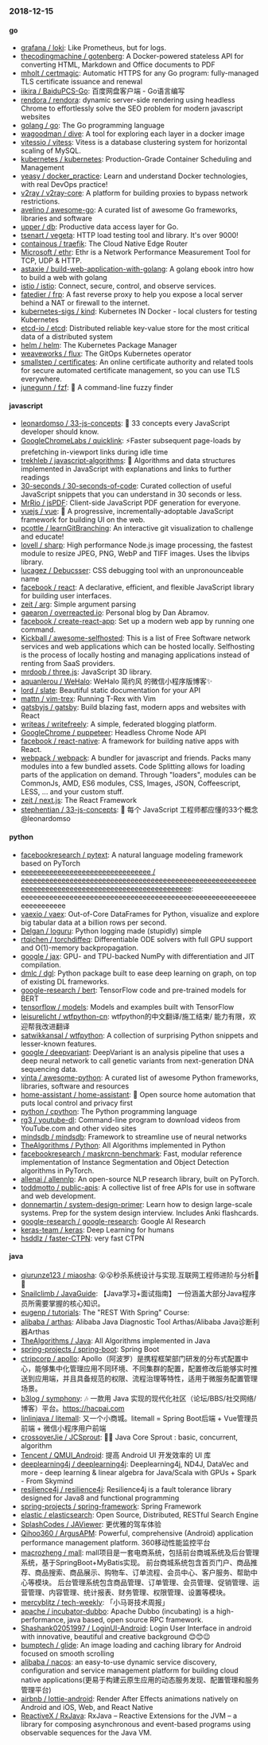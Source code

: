 ### 2018-12-15

#### go
* [grafana / loki](https://github.com/grafana/loki): Like Prometheus, but for logs.
* [thecodingmachine / gotenberg](https://github.com/thecodingmachine/gotenberg): A Docker-powered stateless API for converting HTML, Markdown and Office documents to PDF
* [mholt / certmagic](https://github.com/mholt/certmagic): Automatic HTTPS for any Go program: fully-managed TLS certificate issuance and renewal
* [iikira / BaiduPCS-Go](https://github.com/iikira/BaiduPCS-Go): 百度网盘客户端 - Go语言编写
* [rendora / rendora](https://github.com/rendora/rendora): dynamic server-side rendering using headless Chrome to effortlessly solve the SEO problem for modern javascript websites
* [golang / go](https://github.com/golang/go): The Go programming language
* [wagoodman / dive](https://github.com/wagoodman/dive): A tool for exploring each layer in a docker image
* [vitessio / vitess](https://github.com/vitessio/vitess): Vitess is a database clustering system for horizontal scaling of MySQL.
* [kubernetes / kubernetes](https://github.com/kubernetes/kubernetes): Production-Grade Container Scheduling and Management
* [yeasy / docker_practice](https://github.com/yeasy/docker_practice): Learn and understand Docker technologies, with real DevOps practice!
* [v2ray / v2ray-core](https://github.com/v2ray/v2ray-core): A platform for building proxies to bypass network restrictions.
* [avelino / awesome-go](https://github.com/avelino/awesome-go): A curated list of awesome Go frameworks, libraries and software
* [upper / db](https://github.com/upper/db): Productive data access layer for Go.
* [tsenart / vegeta](https://github.com/tsenart/vegeta): HTTP load testing tool and library. It's over 9000!
* [containous / traefik](https://github.com/containous/traefik): The Cloud Native Edge Router
* [Microsoft / ethr](https://github.com/Microsoft/ethr): Ethr is a Network Performance Measurement Tool for TCP, UDP & HTTP.
* [astaxie / build-web-application-with-golang](https://github.com/astaxie/build-web-application-with-golang): A golang ebook intro how to build a web with golang
* [istio / istio](https://github.com/istio/istio): Connect, secure, control, and observe services.
* [fatedier / frp](https://github.com/fatedier/frp): A fast reverse proxy to help you expose a local server behind a NAT or firewall to the internet.
* [kubernetes-sigs / kind](https://github.com/kubernetes-sigs/kind): Kubernetes IN Docker - local clusters for testing Kubernetes
* [etcd-io / etcd](https://github.com/etcd-io/etcd): Distributed reliable key-value store for the most critical data of a distributed system
* [helm / helm](https://github.com/helm/helm): The Kubernetes Package Manager
* [weaveworks / flux](https://github.com/weaveworks/flux): The GitOps Kubernetes operator
* [smallstep / certificates](https://github.com/smallstep/certificates): An online certificate authority and related tools for secure automated certificate management, so you can use TLS everywhere.
* [junegunn / fzf](https://github.com/junegunn/fzf): 🌸 A command-line fuzzy finder

#### javascript
* [leonardomso / 33-js-concepts](https://github.com/leonardomso/33-js-concepts): 📜 33 concepts every JavaScript developer should know.
* [GoogleChromeLabs / quicklink](https://github.com/GoogleChromeLabs/quicklink): ⚡️Faster subsequent page-loads by prefetching in-viewport links during idle time
* [trekhleb / javascript-algorithms](https://github.com/trekhleb/javascript-algorithms): 📝 Algorithms and data structures implemented in JavaScript with explanations and links to further readings
* [30-seconds / 30-seconds-of-code](https://github.com/30-seconds/30-seconds-of-code): Curated collection of useful JavaScript snippets that you can understand in 30 seconds or less.
* [MrRio / jsPDF](https://github.com/MrRio/jsPDF): Client-side JavaScript PDF generation for everyone.
* [vuejs / vue](https://github.com/vuejs/vue): 🖖 A progressive, incrementally-adoptable JavaScript framework for building UI on the web.
* [pcottle / learnGitBranching](https://github.com/pcottle/learnGitBranching): An interactive git visualization to challenge and educate!
* [lovell / sharp](https://github.com/lovell/sharp): High performance Node.js image processing, the fastest module to resize JPEG, PNG, WebP and TIFF images. Uses the libvips library.
* [lucagez / Debucsser](https://github.com/lucagez/Debucsser): CSS debugging tool with an unpronounceable name
* [facebook / react](https://github.com/facebook/react): A declarative, efficient, and flexible JavaScript library for building user interfaces.
* [zeit / arg](https://github.com/zeit/arg): Simple argument parsing
* [gaearon / overreacted.io](https://github.com/gaearon/overreacted.io): Personal blog by Dan Abramov.
* [facebook / create-react-app](https://github.com/facebook/create-react-app): Set up a modern web app by running one command.
* [Kickball / awesome-selfhosted](https://github.com/Kickball/awesome-selfhosted): This is a list of Free Software network services and web applications which can be hosted locally. Selfhosting is the process of locally hosting and managing applications instead of renting from SaaS providers.
* [mrdoob / three.js](https://github.com/mrdoob/three.js): JavaScript 3D library.
* [aquanlerou / WeHalo](https://github.com/aquanlerou/WeHalo): WeHalo 简约风 的微信小程序版博客✨
* [lord / slate](https://github.com/lord/slate): Beautiful static documentation for your API
* [mattn / vim-trex](https://github.com/mattn/vim-trex): Running T-Rex with Vim
* [gatsbyjs / gatsby](https://github.com/gatsbyjs/gatsby): Build blazing fast, modern apps and websites with React
* [writeas / writefreely](https://github.com/writeas/writefreely): A simple, federated blogging platform.
* [GoogleChrome / puppeteer](https://github.com/GoogleChrome/puppeteer): Headless Chrome Node API
* [facebook / react-native](https://github.com/facebook/react-native): A framework for building native apps with React.
* [webpack / webpack](https://github.com/webpack/webpack): A bundler for javascript and friends. Packs many modules into a few bundled assets. Code Splitting allows for loading parts of the application on demand. Through "loaders", modules can be CommonJs, AMD, ES6 modules, CSS, Images, JSON, Coffeescript, LESS, ... and your custom stuff.
* [zeit / next.js](https://github.com/zeit/next.js): The React Framework
* [stephentian / 33-js-concepts](https://github.com/stephentian/33-js-concepts): 📜 每个 JavaScript 工程师都应懂的33个概念 @leonardomso

#### python
* [facebookresearch / pytext](https://github.com/facebookresearch/pytext): A natural language modeling framework based on PyTorch
* [eeeeeeeeeeeeeeeeeeeeeeeeeeeeeeee / eeeeeeeeeeeeeeeeeeeeeeeeeeeeeeeeeeeeeeeeeeeeeeeeeeeeeeeeeeeeeeeeeeeeeeeeeeeeeeeeeeeeeeeeeeeeeeeeeeee](https://github.com/eeeeeeeeeeeeeeeeeeeeeeeeeeeeeeee/eeeeeeeeeeeeeeeeeeeeeeeeeeeeeeeeeeeeeeeeeeeeeeeeeeeeeeeeeeeeeeeeeeeeeeeeeeeeeeeeeeeeeeeeeeeeeeeeeeee): eeeeeeeeeeeeeeeeeeeeeeeeeeeeeeeeeeeeeeeeeeeeeeeeeeeeeeeeeeeeeeeeeeeee
* [vaexio / vaex](https://github.com/vaexio/vaex): Out-of-Core DataFrames for Python, visualize and explore big tabular data at a billion rows per second.
* [Delgan / loguru](https://github.com/Delgan/loguru): Python logging made (stupidly) simple
* [rtqichen / torchdiffeq](https://github.com/rtqichen/torchdiffeq): Differentiable ODE solvers with full GPU support and O(1)-memory backpropagation.
* [google / jax](https://github.com/google/jax): GPU- and TPU-backed NumPy with differentiation and JIT compilation.
* [dmlc / dgl](https://github.com/dmlc/dgl): Python package built to ease deep learning on graph, on top of existing DL frameworks.
* [google-research / bert](https://github.com/google-research/bert): TensorFlow code and pre-trained models for BERT
* [tensorflow / models](https://github.com/tensorflow/models): Models and examples built with TensorFlow
* [leisurelicht / wtfpython-cn](https://github.com/leisurelicht/wtfpython-cn): wtfpython的中文翻译/施工结束/ 能力有限，欢迎帮我改进翻译
* [satwikkansal / wtfpython](https://github.com/satwikkansal/wtfpython): A collection of surprising Python snippets and lesser-known features.
* [google / deepvariant](https://github.com/google/deepvariant): DeepVariant is an analysis pipeline that uses a deep neural network to call genetic variants from next-generation DNA sequencing data.
* [vinta / awesome-python](https://github.com/vinta/awesome-python): A curated list of awesome Python frameworks, libraries, software and resources
* [home-assistant / home-assistant](https://github.com/home-assistant/home-assistant): 🏡 Open source home automation that puts local control and privacy first
* [python / cpython](https://github.com/python/cpython): The Python programming language
* [rg3 / youtube-dl](https://github.com/rg3/youtube-dl): Command-line program to download videos from YouTube.com and other video sites
* [mindsdb / mindsdb](https://github.com/mindsdb/mindsdb): Framework to streamline use of neural networks
* [TheAlgorithms / Python](https://github.com/TheAlgorithms/Python): All Algorithms implemented in Python
* [facebookresearch / maskrcnn-benchmark](https://github.com/facebookresearch/maskrcnn-benchmark): Fast, modular reference implementation of Instance Segmentation and Object Detection algorithms in PyTorch.
* [allenai / allennlp](https://github.com/allenai/allennlp): An open-source NLP research library, built on PyTorch.
* [toddmotto / public-apis](https://github.com/toddmotto/public-apis): A collective list of free APIs for use in software and web development.
* [donnemartin / system-design-primer](https://github.com/donnemartin/system-design-primer): Learn how to design large-scale systems. Prep for the system design interview. Includes Anki flashcards.
* [google-research / google-research](https://github.com/google-research/google-research): Google AI Research
* [keras-team / keras](https://github.com/keras-team/keras): Deep Learning for humans
* [hsddlz / faster-CTPN](https://github.com/hsddlz/faster-CTPN): very fast CTPN

#### java
* [qiurunze123 / miaosha](https://github.com/qiurunze123/miaosha): 😮😮秒杀系统设计与实现.互联网工程师进阶与分析🙋🐓
* [Snailclimb / JavaGuide](https://github.com/Snailclimb/JavaGuide): 【Java学习+面试指南】 一份涵盖大部分Java程序员所需要掌握的核心知识。
* [eugenp / tutorials](https://github.com/eugenp/tutorials): The "REST With Spring" Course:
* [alibaba / arthas](https://github.com/alibaba/arthas): Alibaba Java Diagnostic Tool Arthas/Alibaba Java诊断利器Arthas
* [TheAlgorithms / Java](https://github.com/TheAlgorithms/Java): All Algorithms implemented in Java
* [spring-projects / spring-boot](https://github.com/spring-projects/spring-boot): Spring Boot
* [ctripcorp / apollo](https://github.com/ctripcorp/apollo): Apollo（阿波罗）是携程框架部门研发的分布式配置中心，能够集中化管理应用不同环境、不同集群的配置，配置修改后能够实时推送到应用端，并且具备规范的权限、流程治理等特性，适用于微服务配置管理场景。
* [b3log / symphony](https://github.com/b3log/symphony): 🎶 一款用 Java 实现的现代化社区（论坛/BBS/社交网络/博客）平台。https://hacpai.com
* [linlinjava / litemall](https://github.com/linlinjava/litemall): 又一个小商城。litemall = Spring Boot后端 + Vue管理员前端 + 微信小程序用户前端
* [crossoverJie / JCSprout](https://github.com/crossoverJie/JCSprout): 👨‍🎓 Java Core Sprout : basic, concurrent, algorithm
* [Tencent / QMUI_Android](https://github.com/Tencent/QMUI_Android): 提高 Android UI 开发效率的 UI 库
* [deeplearning4j / deeplearning4j](https://github.com/deeplearning4j/deeplearning4j): Deeplearning4j, ND4J, DataVec and more - deep learning & linear algebra for Java/Scala with GPUs + Spark - From Skymind
* [resilience4j / resilience4j](https://github.com/resilience4j/resilience4j): Resilience4j is a fault tolerance library designed for Java8 and functional programming
* [spring-projects / spring-framework](https://github.com/spring-projects/spring-framework): Spring Framework
* [elastic / elasticsearch](https://github.com/elastic/elasticsearch): Open Source, Distributed, RESTful Search Engine
* [SplashCodes / JAViewer](https://github.com/SplashCodes/JAViewer): 更优雅的驾车体验
* [Qihoo360 / ArgusAPM](https://github.com/Qihoo360/ArgusAPM): Powerful, comprehensive (Android) application performance management platform. 360移动性能监控平台
* [macrozheng / mall](https://github.com/macrozheng/mall): mall项目是一套电商系统，包括前台商城系统及后台管理系统，基于SpringBoot+MyBatis实现。 前台商城系统包含首页门户、商品推荐、商品搜索、商品展示、购物车、订单流程、会员中心、客户服务、帮助中心等模块。 后台管理系统包含商品管理、订单管理、会员管理、促销管理、运营管理、内容管理、统计报表、财务管理、权限管理、设置等模块。
* [mercyblitz / tech-weekly](https://github.com/mercyblitz/tech-weekly): 「小马哥技术周报」
* [apache / incubator-dubbo](https://github.com/apache/incubator-dubbo): Apache Dubbo (incubating) is a high-performance, java based, open source RPC framework.
* [Shashank02051997 / LoginUI-Android](https://github.com/Shashank02051997/LoginUI-Android): Login User Interface in android with innovative, beautiful and creative background 😊😊😉
* [bumptech / glide](https://github.com/bumptech/glide): An image loading and caching library for Android focused on smooth scrolling
* [alibaba / nacos](https://github.com/alibaba/nacos): an easy-to-use dynamic service discovery, configuration and service management platform for building cloud native applications(更易于构建云原生应用的动态服务发现、配置管理和服务管理平台)
* [airbnb / lottie-android](https://github.com/airbnb/lottie-android): Render After Effects animations natively on Android and iOS, Web, and React Native
* [ReactiveX / RxJava](https://github.com/ReactiveX/RxJava): RxJava – Reactive Extensions for the JVM – a library for composing asynchronous and event-based programs using observable sequences for the Java VM.
